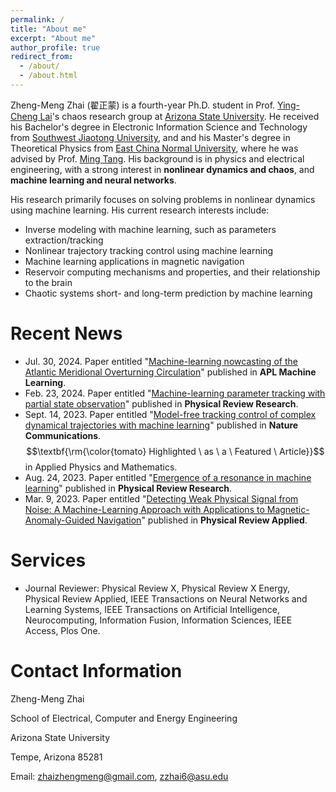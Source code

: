 ```yaml
---
permalink: /
title: "About me"
excerpt: "About me"
author_profile: true
redirect_from: 
  - /about/
  - /about.html
---
```


Zheng-Meng Zhai (翟正蒙) is a fourth-year Ph.D. student in Prof. [Ying-Cheng Lai](http://chaos1.la.asu.edu/~ylai1/)'s chaos research group at [Arizona State University](https://www.asu.edu/). He received his Bachelor's degree in Electronic Information Science and Technology from [Southwest Jiaotong University](https://en.swjtu.edu.cn/), and and his Master's degree in Theoretical Physics from [East China Normal University](https://english.ecnu.edu.cn/), where he was advised by Prof. [Ming Tang](https://scholar.google.com/citations?user=z7ygE20AAAAJ&hl=en). His background is in physics and electrical engineering, with a strong interest in **nonlinear dynamics and chaos**, and **machine learning and neural networks**.

His research primarily focuses on solving problems in nonlinear dynamics using machine learning. His current research interests include:

* Inverse modeling with machine learning, such as parameters extraction/tracking
* Nonlinear trajectory tracking control using machine learning
* Machine learning applications in magnetic navigation
* Reservoir computing mechanisms and properties, and their relationship to the brain
* Chaotic systems short- and long-term prediction by machine learning

# Recent News
* Jul. 30, 2024. Paper entitled "[Machine-learning nowcasting of the Atlantic Meridional Overturning Circulation](https://pubs.aip.org/aip/aml/article/2/3/036103/3305269/Machine-learning-nowcasting-of-the-Atlantic)" published in **APL Machine Learning**.
* Feb. 23, 2024. Paper entitled "[Machine-learning parameter tracking with partial state observation](https://journals.aps.org/prresearch/abstract/10.1103/PhysRevResearch.6.013196)" published in **Physical Review Research**.
* Sept. 14, 2023. Paper entitled "[Model-free tracking control of complex dynamical trajectories with machine learning](https://www.nature.com/articles/s41467-023-41379-3)" published in **Nature Communications**. $$\textbf{\rm{\color{tomato} Highlighted \ as \ a \ Featured \ Article}}$$ in Applied Physics and Mathematics.
* Aug. 24, 2023. Paper entitled "[Emergence of a resonance in machine learning](https://journals.aps.org/prresearch/abstract/10.1103/PhysRevResearch.5.033127)" published in **Physical Review Research**.
* Mar. 9, 2023. Paper entitled "[Detecting Weak Physical Signal from Noise: A Machine-Learning Approach with Applications to Magnetic-Anomaly-Guided Navigation](https://journals.aps.org/prapplied/abstract/10.1103/PhysRevApplied.19.034030)" published in **Physical Review Applied**.

# Services
* Journal Reviewer: Physical Review X, Physical Review X Energy, Physical Review Applied, IEEE Transactions on Neural Networks and Learning Systems, IEEE Transactions on Artificial Intelligence, Neurocomputing, Information Fusion, Information Sciences, IEEE Access, Plos One.

# Contact Information
Zheng-Meng Zhai

School of Electrical, Computer and Energy Engineering

Arizona State University

Tempe, Arizona 85281

Email: zhaizhengmeng@gmail.com, zzhai6@asu.edu

<script type='text/javascript' id='clustrmaps' src='//cdn.clustrmaps.com/map_v2.js?cl=ffffff&w=400&t=tt&d=gxAjCC-P2QdrpetsQDcqNsCe-r29dfkbLi-KbPbWnHU'></script>
